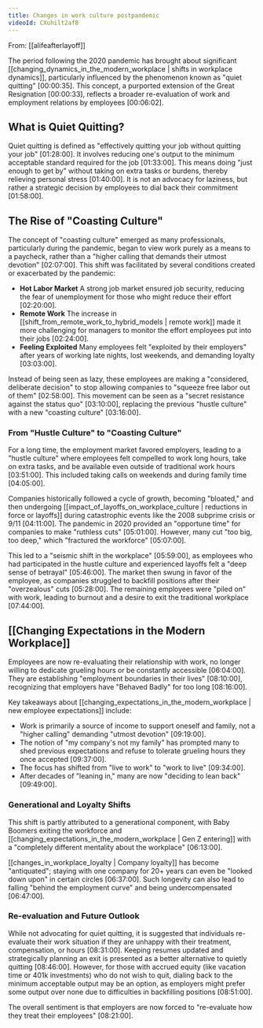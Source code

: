 ```yaml
---
title: Changes in work culture postpandemic
videoId: CXuhilt2af8
---
```


From: [[alifeafterlayoff]] <br/> 

The period following the 2020 pandemic has brought about significant [[changing_dynamics_in_the_modern_workplace | shifts in workplace dynamics]], particularly influenced by the phenomenon known as "quiet quitting" <a class="yt-timestamp" data-t="00:00:35">[00:00:35]</a>. This concept, a purported extension of the Great Resignation <a class="yt-timestamp" data-t="00:00:33">[00:00:33]</a>, reflects a broader re-evaluation of work and employment relations by employees <a class="yt-timestamp" data-t="00:06:02">[00:06:02]</a>.

## What is Quiet Quitting?

Quiet quitting is defined as "effectively quitting your job without quitting your job" <a class="yt-timestamp" data-t="01:28:00">[01:28:00]</a>. It involves reducing one's output to the minimum acceptable standard required for the job <a class="yt-timestamp" data-t="01:33:00">[01:33:00]</a>. This means doing "just enough to get by" without taking on extra tasks or burdens, thereby relieving personal stress <a class="yt-timestamp" data-t="01:40:00">[01:40:00]</a>. It is not an advocacy for laziness, but rather a strategic decision by employees to dial back their commitment <a class="yt-timestamp" data-t="01:58:00">[01:58:00]</a>.

## The Rise of "Coasting Culture"

The concept of "coasting culture" emerged as many professionals, particularly during the pandemic, began to view work purely as a means to a paycheck, rather than a "higher calling that demands their utmost devotion" <a class="yt-timestamp" data-t="02:07:00">[02:07:00]</a>. This shift was facilitated by several conditions created or exacerbated by the pandemic:
*   **Hot Labor Market** A strong job market ensured job security, reducing the fear of unemployment for those who might reduce their effort <a class="yt-timestamp" data-t="02:20:00">[02:20:00]</a>.
*   **Remote Work** The increase in [[shift_from_remote_work_to_hybrid_models | remote work]] made it more challenging for managers to monitor the effort employees put into their jobs <a class="yt-timestamp" data-t="02:24:00">[02:24:00]</a>.
*   **Feeling Exploited** Many employees felt "exploited by their employers" after years of working late nights, lost weekends, and demanding loyalty <a class="yt-timestamp" data-t="03:03:00">[03:03:00]</a>.

Instead of being seen as lazy, these employees are making a "considered, deliberate decision" to stop allowing companies to "squeeze free labor out of them" <a class="yt-timestamp" data-t="02:58:00">[02:58:00]</a>. This movement can be seen as a "secret resistance against the status quo" <a class="yt-timestamp" data-t="03:10:00">[03:10:00]</a>, replacing the previous "hustle culture" with a new "coasting culture" <a class="yt-timestamp" data-t="03:16:00">[03:16:00]</a>.

### From "Hustle Culture" to "Coasting Culture"

For a long time, the employment market favored employers, leading to a "hustle culture" where employees felt compelled to work long hours, take on extra tasks, and be available even outside of traditional work hours <a class="yt-timestamp" data-t="03:51:00">[03:51:00]</a>. This included taking calls on weekends and during family time <a class="yt-timestamp" data-t="04:05:00">[04:05:00]</a>.

Companies historically followed a cycle of growth, becoming "bloated," and then undergoing [[impact_of_layoffs_on_workplace_culture | reductions in force or layoffs]] during catastrophic events like the 2008 subprime crisis or 9/11 <a class="yt-timestamp" data-t="04:11:00">[04:11:00]</a>. The pandemic in 2020 provided an "opportune time" for companies to make "ruthless cuts" <a class="yt-timestamp" data-t="05:01:00">[05:01:00]</a>. However, many cut "too big, too deep," which "fractured the workforce" <a class="yt-timestamp" data-t="05:07:00">[05:07:00]</a>.

This led to a "seismic shift in the workplace" <a class="yt-timestamp" data-t="05:59:00">[05:59:00]</a>, as employees who had participated in the hustle culture and experienced layoffs felt a "deep sense of betrayal" <a class="yt-timestamp" data-t="05:46:00">[05:46:00]</a>. The market then swung in favor of the employee, as companies struggled to backfill positions after their "overzealous" cuts <a class="yt-timestamp" data-t="05:28:00">[05:28:00]</a>. The remaining employees were "piled on" with work, leading to burnout and a desire to exit the traditional workplace <a class="yt-timestamp" data-t="07:44:00">[07:44:00]</a>.

## [[Changing Expectations in the Modern Workplace]]

Employees are now re-evaluating their relationship with work, no longer willing to dedicate grueling hours or be constantly accessible <a class="yt-timestamp" data-t="06:04:00">[06:04:00]</a>. They are establishing "employment boundaries in their lives" <a class="yt-timestamp" data-t="08:10:00">[08:10:00]</a>, recognizing that employers have "Behaved Badly" for too long <a class="yt-timestamp" data-t="08:16:00">[08:16:00]</a>.

Key takeaways about [[changing_expectations_in_the_modern_workplace | new employee expectations]] include:
*   Work is primarily a source of income to support oneself and family, not a "higher calling" demanding "utmost devotion" <a class="yt-timestamp" data-t="09:19:00">[09:19:00]</a>.
*   The notion of "my company's not my family" has prompted many to shed previous expectations and refuse to tolerate grueling hours they once accepted <a class="yt-timestamp" data-t="09:37:00">[09:37:00]</a>.
*   The focus has shifted from "live to work" to "work to live" <a class="yt-timestamp" data-t="09:34:00">[09:34:00]</a>.
*   After decades of "leaning in," many are now "deciding to lean back" <a class="yt-timestamp" data-t="09:49:00">[09:49:00]</a>.

### Generational and Loyalty Shifts

This shift is partly attributed to a generational component, with Baby Boomers exiting the workforce and [[changing_expectations_in_the_modern_workplace | Gen Z entering]] with a "completely different mentality about the workplace" <a class="yt-timestamp" data-t="06:13:00">[06:13:00]</a>.

[[changes_in_workplace_loyalty | Company loyalty]] has become "antiquated"; staying with one company for 20+ years can even be "looked down upon" in certain circles <a class="yt-timestamp" data-t="06:37:00">[06:37:00]</a>. Such longevity can also lead to falling "behind the employment curve" and being undercompensated <a class="yt-timestamp" data-t="06:47:00">[06:47:00]</a>.

### Re-evaluation and Future Outlook

While not advocating for quiet quitting, it is suggested that individuals re-evaluate their work situation if they are unhappy with their treatment, compensation, or hours <a class="yt-timestamp" data-t="08:31:00">[08:31:00]</a>. Keeping resumes updated and strategically planning an exit is presented as a better alternative to quietly quitting <a class="yt-timestamp" data-t="08:46:00">[08:46:00]</a>. However, for those with accrued equity (like vacation time or 401k investments) who do not wish to quit, dialing back to the minimum acceptable output may be an option, as employers might prefer some output over none due to difficulties in backfilling positions <a class="yt-timestamp" data-t="08:51:00">[08:51:00]</a>.

The overall sentiment is that employers are now forced to "re-evaluate how they treat their employees" <a class="yt-timestamp" data-t="08:21:00">[08:21:00]</a>.
